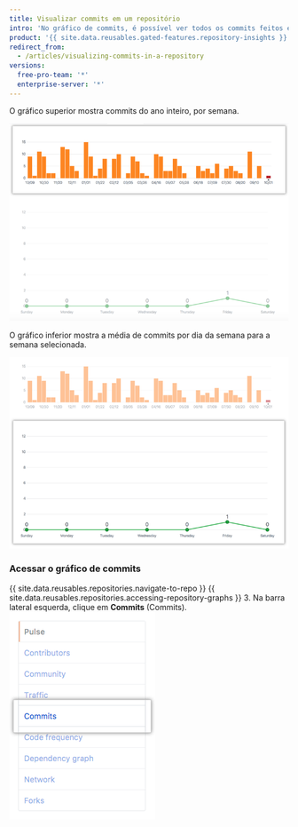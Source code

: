 ```yaml
---
title: Visualizar commits em um repositório
intro: 'No gráfico de commits, é possível ver todos os commits feitos em um repositório no ano passado (exceto commits de merge).'
product: '{{ site.data.reusables.gated-features.repository-insights }}'
redirect_from:
  - /articles/visualizing-commits-in-a-repository
versions:
  free-pro-team: '*'
  enterprise-server: '*'
---
```


O gráfico superior mostra commits do ano inteiro, por semana.

![Gráfico anual de commits do repositório](/assets/images/help/graphs/repo_commit_activity_year_graph.png)

O gráfico inferior mostra a média de commits por dia da semana para a semana selecionada.

![Gráfico semanal de commits do repositório](/assets/images/help/graphs/repo_commit_activity_week_graph.png)

### Acessar o gráfico de commits

{{ site.data.reusables.repositories.navigate-to-repo }}
{{ site.data.reusables.repositories.accessing-repository-graphs }}
3. Na barra lateral esquerda, clique em **Commits** (Commits). ![Guia Commits (Commits)](/assets/images/help/graphs/commits_tab.png)
